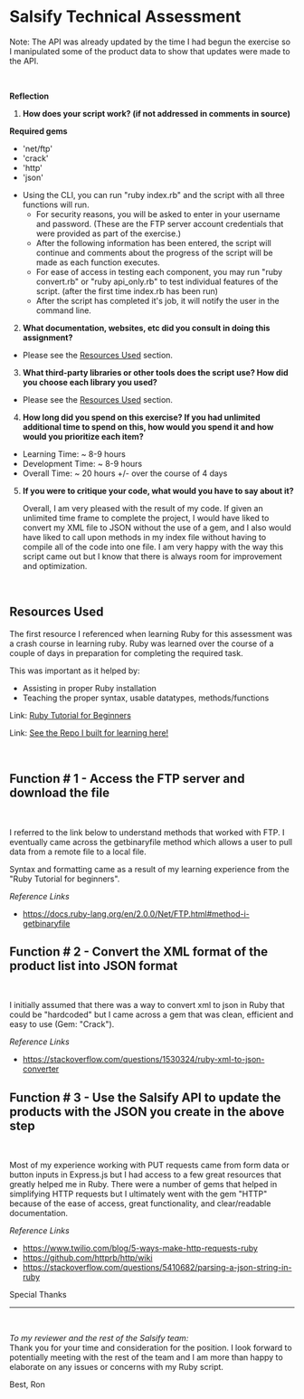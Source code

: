 # Salsify Technical Assessment

Note: The API was already updated by the time I had begun the exercise so I manipulated some of the product data to show that updates were made to the API.

<br>

**Reflection**

1. **How does your script work? (if not addressed in comments in source)**

**Required gems**

<ul>
<li>'net/ftp'</li>
<li>'crack'</li>
<li>'http'</li>
<li>'json'</li>
</ul>

- Using the CLI, you can run "ruby index.rb" and the script with all three functions will run.
  - For security reasons, you will be asked to enter in your username and password. (These are the FTP server account credentials that were provided as part of the exercise.)
  - After the following information has been entered, the script will continue and comments about the progress of the script will be made as each function executes.
  - For ease of access in testing each component, you may run "ruby convert.rb" or "ruby api_only.rb" to test individual features of the script. (after the first time index.rb has been run)
  - After the script has completed it's job, it will notify the user in the command line.

2. **What documentation, websites, etc did you consult in doing this assignment?**

- Please see the [Resources Used](#resource) section.

3. **What third-party libraries or other tools does the script use? How did you choose each library you used?**

- Please see the [Resources Used](#resource) section.

4. **How long did you spend on this exercise? If you had unlimited additional time to spend on this, how would you spend it and how would you prioritize each item?**

<ul>
<li>Learning Time: ~ 8-9 hours</li>
<li>Development Time: ~ 8-9 hours</li>
<li>Overall Time: ~ 20 hours +/- over the course of 4 days</li>
</ul>

5. **If you were to critique your code, what would you have to say about it?**

   Overall, I am very pleased with the result of my code. If given an unlimited time frame to complete the project, I would have liked to convert my XML file to JSON without the use of a gem, and I also would have liked to call upon methods in my index file without having to compile all of the code into one file. I am very happy with the way this script came out but I know that there is always room for improvement and optimization.

<br>

<h2 id="resource"> Resources Used </h2>

The first resource I referenced when learning Ruby for this assessment was a crash course in learning ruby. Ruby was learned over the course of a couple of days in preparation for completing the required task.

This was important as it helped by:

- Assisting in proper Ruby installation
- Teaching the proper syntax, usable datatypes, methods/functions

Link: [Ruby Tutorial for Beginners](https://www.youtube.com/watch?v=t_ispmWmdjY&t=10426s)

Link: [See the Repo I built for learning here!](https://github.com/ronBP95/ruby_assessment)

<br>

<h2>Function # 1 - Access the FTP server and download the file</h2>
<br>

I referred to the link below to understand methods that worked with FTP. I eventually came across the getbinaryfile method which allows a user to pull data from a remote file to a local file.

Syntax and formatting came as a result of my learning experience from the "Ruby Tutorial for beginners".

_Reference Links_

- https://docs.ruby-lang.org/en/2.0.0/Net/FTP.html#method-i-getbinaryfile

<h2>Function # 2 - Convert the XML format of the product list into JSON format</h2>
<br>

I initially assumed that there was a way to convert xml to json in Ruby that could be "hardcoded" but I came across a gem that was clean, efficient and easy to use (Gem: "Crack").

_Reference Links_

- https://stackoverflow.com/questions/1530324/ruby-xml-to-json-converter

<h2>Function # 3 - Use the Salsify API to update the products with the JSON you create in the above step</h2>
<br>

Most of my experience working with PUT requests came from form data or button inputs in Express.js but I had access to a few great resources that greatly helped me in Ruby. There were a number of gems that helped in simplifying HTTP requests but I ultimately went with the gem "HTTP" because of the ease of access, great functionality, and clear/readable documentation.

_Reference Links_

- https://www.twilio.com/blog/5-ways-make-http-requests-ruby
- https://github.com/httprb/http/wiki
- https://stackoverflow.com/questions/5410682/parsing-a-json-string-in-ruby

Special Thanks

<hr>
<br>

_To my reviewer and the rest of the Salsify team:_
<br>
Thank you for your time and consideration for the position. I look forward to potentially meeting with the rest of the team and I am more than happy to elaborate on any issues or concerns with my Ruby script.

Best,
Ron
